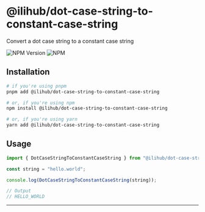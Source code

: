 # @ilihub/dot-case-string-to-constant-case-string

Convert a dot case string to a constant case string

![NPM Version](https://img.shields.io/npm/v/%40ilihub%2Fdot-case-string-to-constant-case-string?color=33cd56&logo=npm)
![NPM](https://img.shields.io/npm/l/%40ilihub%2Fdot-case-string-to-constant-case-string)

## Installation

```bash
# if you're using pnpm
pnpm add @ilihub/dot-case-string-to-constant-case-string

# or, if you're using npm
npm install @ilihub/dot-case-string-to-constant-case-string

# or, if you're using yarn
yarn add @ilihub/dot-case-string-to-constant-case-string
```

## Usage

```javascript
import { DotCaseStringToConstantCaseString } from "@ilihub/dot-case-string-to-constant-case-string";

const string = "hello.world";

console.log(DotCaseStringToConstantCaseString(string));

// Output
// HELLO_WORLD
```

---

